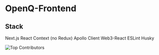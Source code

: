 # OpenQ-Frontend

## Stack
Next.js
React Context (no Redux)
Apollo Client
Web3-React
ESLint
Husky

![Top Contributors](https://images.repography.com/23700779/FlacoJones/OpenQ-Frontend/top-contributors/fd1da444e8121befbb60b226e2e59dcf.svg)
